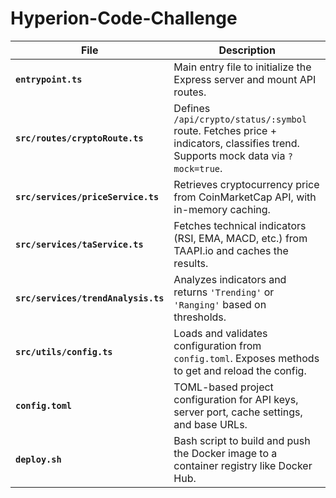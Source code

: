 # Hyperion-Code-Challenge


| File | Description |
|------|-------------|
| **`entrypoint.ts`** | Main entry file to initialize the Express server and mount API routes. |
| **`src/routes/cryptoRoute.ts`** | Defines `/api/crypto/status/:symbol` route. Fetches price + indicators, classifies trend. Supports mock data via `?mock=true`. |
| **`src/services/priceService.ts`** | Retrieves cryptocurrency price from CoinMarketCap API, with in-memory caching. |
| **`src/services/taService.ts`** | Fetches technical indicators (RSI, EMA, MACD, etc.) from TAAPI.io and caches the results. |
| **`src/services/trendAnalysis.ts`** | Analyzes indicators and returns `'Trending'` or `'Ranging'` based on thresholds. |
| **`src/utils/config.ts`** | Loads and validates configuration from `config.toml`. Exposes methods to get and reload the config. |
| **`config.toml`** | TOML-based project configuration for API keys, server port, cache settings, and base URLs. |
| **`deploy.sh`** | Bash script to build and push the Docker image to a container registry like Docker Hub. |
